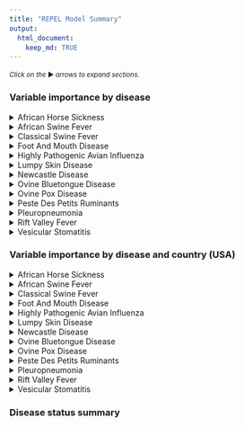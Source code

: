 ```yaml
---
title: "REPEL Model Summary"
output: 
  html_document:
    keep_md: TRUE
---
```


<small>_Click on the_ ▶ _︎arrows to expand sections._</small>



### Variable importance by disease




<details>
<summary>African Horse Sickness</summary>
![](repel-model-summary_files/figure-html/vi-by-disease-plots-1-1.png)<!-- -->
</details>
<details>
<summary>African Swine Fever</summary>
![](repel-model-summary_files/figure-html/vi-by-disease-plots-2-1.png)<!-- -->
</details>
<details>
<summary>Classical Swine Fever</summary>
![](repel-model-summary_files/figure-html/vi-by-disease-plots-3-1.png)<!-- -->
</details>
<details>
<summary>Foot And Mouth Disease</summary>
![](repel-model-summary_files/figure-html/vi-by-disease-plots-4-1.png)<!-- -->
</details>
<details>
<summary>Highly Pathogenic Avian Influenza</summary>
![](repel-model-summary_files/figure-html/vi-by-disease-plots-5-1.png)<!-- -->
</details>
<details>
<summary>Lumpy Skin Disease</summary>
![](repel-model-summary_files/figure-html/vi-by-disease-plots-6-1.png)<!-- -->
</details>
<details>
<summary>Newcastle Disease</summary>
![](repel-model-summary_files/figure-html/vi-by-disease-plots-7-1.png)<!-- -->
</details>
<details>
<summary>Ovine Bluetongue Disease</summary>
![](repel-model-summary_files/figure-html/vi-by-disease-plots-8-1.png)<!-- -->
</details>
<details>
<summary>Ovine Pox Disease</summary>
![](repel-model-summary_files/figure-html/vi-by-disease-plots-9-1.png)<!-- -->
</details>
<details>
<summary>Peste Des Petits Ruminants</summary>
![](repel-model-summary_files/figure-html/vi-by-disease-plots-10-1.png)<!-- -->
</details>
<details>
<summary>Pleuropneumonia</summary>
![](repel-model-summary_files/figure-html/vi-by-disease-plots-11-1.png)<!-- -->
</details>
<details>
<summary>Rift Valley Fever</summary>
![](repel-model-summary_files/figure-html/vi-by-disease-plots-12-1.png)<!-- -->
</details>
<details>
<summary>Vesicular Stomatitis</summary>
![](repel-model-summary_files/figure-html/vi-by-disease-plots-13-1.png)<!-- -->
</details>


### Variable importance by disease and country (USA)




<details>
<summary>African Horse Sickness</summary>
![](repel-model-summary_files/figure-html/vi-by-disease-country-plots-1-1.png)<!-- -->
</details>
<details>
<summary>African Swine Fever</summary>
![](repel-model-summary_files/figure-html/vi-by-disease-country-plots-2-1.png)<!-- -->
</details>
<details>
<summary>Classical Swine Fever</summary>
![](repel-model-summary_files/figure-html/vi-by-disease-country-plots-3-1.png)<!-- -->
</details>
<details>
<summary>Foot And Mouth Disease</summary>
![](repel-model-summary_files/figure-html/vi-by-disease-country-plots-4-1.png)<!-- -->
</details>
<details>
<summary>Highly Pathogenic Avian Influenza</summary>
![](repel-model-summary_files/figure-html/vi-by-disease-country-plots-5-1.png)<!-- -->
</details>
<details>
<summary>Lumpy Skin Disease</summary>
![](repel-model-summary_files/figure-html/vi-by-disease-country-plots-6-1.png)<!-- -->
</details>
<details>
<summary>Newcastle Disease</summary>
![](repel-model-summary_files/figure-html/vi-by-disease-country-plots-7-1.png)<!-- -->
</details>
<details>
<summary>Ovine Bluetongue Disease</summary>
![](repel-model-summary_files/figure-html/vi-by-disease-country-plots-8-1.png)<!-- -->
</details>
<details>
<summary>Ovine Pox Disease</summary>
![](repel-model-summary_files/figure-html/vi-by-disease-country-plots-9-1.png)<!-- -->
</details>
<details>
<summary>Peste Des Petits Ruminants</summary>
![](repel-model-summary_files/figure-html/vi-by-disease-country-plots-10-1.png)<!-- -->
</details>
<details>
<summary>Pleuropneumonia</summary>
![](repel-model-summary_files/figure-html/vi-by-disease-country-plots-11-1.png)<!-- -->
</details>
<details>
<summary>Rift Valley Fever</summary>
![](repel-model-summary_files/figure-html/vi-by-disease-country-plots-12-1.png)<!-- -->
</details>
<details>
<summary>Vesicular Stomatitis</summary>
![](repel-model-summary_files/figure-html/vi-by-disease-country-plots-13-1.png)<!-- -->
</details>


### Disease status summary

